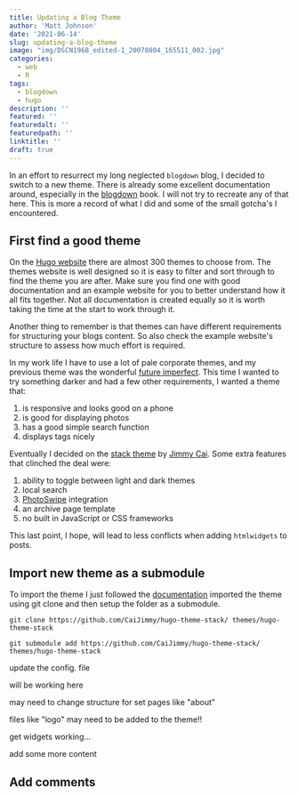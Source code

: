 ```yaml
---
title: Updating a Blog Theme
author: 'Matt Johnson'
date: '2021-06-14'
slug: updating-a-blog-theme
image: "img/DSCN1968_edited-1_20070804_165511_002.jpg"
categories:
  - web
  - R
tags:
  - blogdown
  - hugo
description: ''
featured: ''
featuredalt: ''
featuredpath: ''
linktitle: ''
draft: true
---
```


<link rel="stylesheet" href="../../highlight/a11y-dark.min.css">
<script src="https://cdnjs.cloudflare.com/ajax/libs/highlight.js/11.0.1/highlight.min.js"></script>
<script>hljs.highlightAll();</script>


In an effort to resurrect my long neglected `blogdown` blog, I decided to switch to a new theme. There is already some excellent documentation around, especially in the [blogdown](https://bookdown.org/yihui/blogdown/other-themes.html#other-themes) book. I will not try to recreate any of that here. This is more a record of what I did and some of the small gotcha's I encountered.

## First find a good theme 

On the [Hugo website](https://themes.gohugo.io/) there are almost 300 themes to choose from. The themes website is well designed so it is easy to filter and sort through to find the theme you are after. Make sure you find one with good documentation and an example website for you to better understand how it all fits together. Not all documentation is created equally so it is worth taking the time at the start to work through it. 

Another thing to remember is that themes can have different requirements for structuring your blogs content. So also check the example website's structure to assess how much effort is required. 

In my work life I have to use a lot of pale corporate themes, and my previous theme was the wonderful [future imperfect](https://themes.gohugo.io/future-imperfect/). This time I wanted to try something darker and had a few other requirements, I wanted a theme that:

1. is responsive and looks good on a phone
2. is good for displaying photos
3. has a good simple search function
4. displays tags nicely

Eventually I decided on the [stack theme](https://themes.gohugo.io/hugo-theme-stack/) by [Jimmy Cai](https://jimmycai.com/). Some extra features that clinched the deal were:

1. ability to toggle between light and dark themes
2. local search
3. [PhotoSwipe](https://photoswipe.com/) integration
4. an archive page template
5. no built in JavaScript or CSS frameworks

This last point, I hope, will lead to less conflicts when adding `htmlwidgets` to posts.


## Import new theme as a submodule

To import the theme I just followed the [documentation](https://docs.stack.jimmycai.com/getting-started) imported the theme using git clone and then setup the folder as a submodule.

```console
git clone https://github.com/CaiJimmy/hugo-theme-stack/ themes/hugo-theme-stack

git submodule add https://github.com/CaiJimmy/hugo-theme-stack/ themes/hugo-theme-stack
```


update the config. file


will be working here

may need to change structure for set pages like "about"

files like "logo" may need to be added to the theme!!

get widgets working...

add some more content


## Add comments